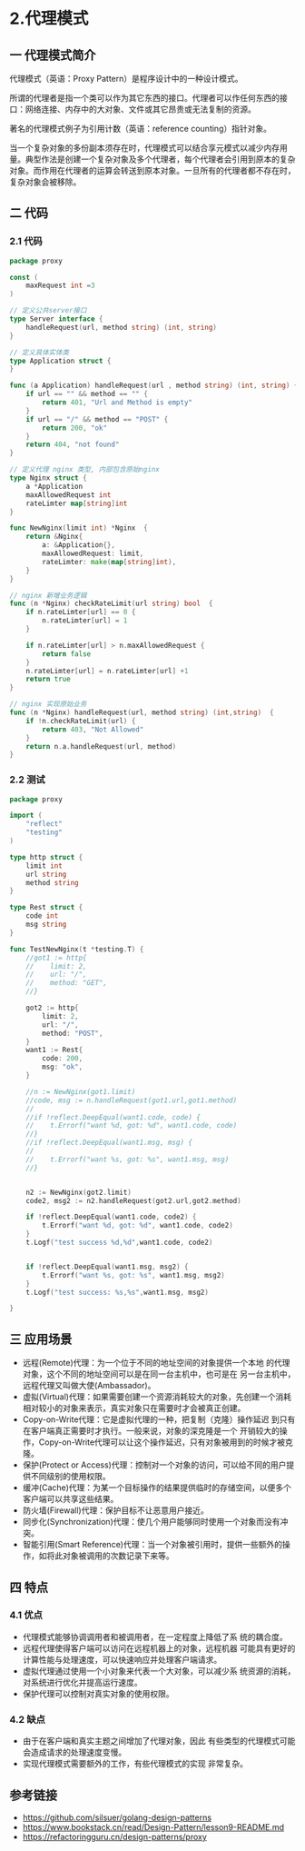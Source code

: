 # 2.代理模式

## 一 代理模式简介

代理模式（英语：Proxy Pattern）是程序设计中的一种设计模式。

所谓的代理者是指一个类可以作为其它东西的接口。代理者可以作任何东西的接口：网络连接、内存中的大对象、文件或其它昂贵或无法复制的资源。

著名的代理模式例子为引用计数（英语：reference counting）指针对象。

当一个复杂对象的多份副本须存在时，代理模式可以结合享元模式以减少内存用量。典型作法是创建一个复杂对象及多个代理者，每个代理者会引用到原本的复杂对象。而作用在代理者的运算会转送到原本对象。一旦所有的代理者都不存在时，复杂对象会被移除。

## 二 代码

### 2.1 代码

```go
package proxy

const (
    maxRequest int =3
)

// 定义公共server接口
type Server interface {
    handleRequest(url, method string) (int, string)
}

// 定义具体实体类
type Application struct {
}

func (a Application) handleRequest(url , method string) (int, string) {
    if url == "" && method == "" {
        return 401, "Url and Method is empty"
    }
    if url == "/" && method == "POST" {
        return 200, "ok"
    }
    return 404, "not found"
}

// 定义代理 nginx 类型, 内部包含原始nginx
type Nginx struct {
    a *Application
    maxAllowedRequest int
    rateLimter map[string]int
}

func NewNginx(limit int) *Nginx  {
    return &Nginx{
        a: &Application{},
        maxAllowedRequest: limit,
        rateLimter: make(map[string]int),
    }
}

// nginx 新增业务逻辑
func (n *Nginx) checkRateLimit(url string) bool  {
    if n.rateLimter[url] == 0 {
        n.rateLimter[url] = 1
    }

    if n.rateLimter[url] > n.maxAllowedRequest {
        return false
    }
    n.rateLimter[url] = n.rateLimter[url] +1
    return true
}

// nginx 实现原始业务
func (n *Nginx) handleRequest(url, method string) (int,string)  {
    if !n.checkRateLimit(url) {
        return 403, "Not Allowed"
    }
    return n.a.handleRequest(url, method)
}


```



### 2.2 测试

```go
package proxy

import (
    "reflect"
    "testing"
)

type http struct {
    limit int
    url string
    method string
}

type Rest struct {
    code int
    msg string
}

func TestNewNginx(t *testing.T) {
    //got1 := http{
    //    limit: 2,
    //    url: "/",
    //    method: "GET",
    //}

    got2 := http{
        limit: 2,
        url: "/",
        method: "POST",
    }
    want1 := Rest{
        code: 200,
        msg: "ok",
    }

    //n := NewNginx(got1.limit)
    //code, msg := n.handleRequest(got1.url,got1.method)
    //
    //if !reflect.DeepEqual(want1.code, code) {
    //    t.Errorf("want %d, got: %d", want1.code, code)
    //}
    //if !reflect.DeepEqual(want1.msg, msg) {
    //
    //    t.Errorf("want %s, got: %s", want1.msg, msg)
    //}


    n2 := NewNginx(got2.limit)
    code2, msg2 := n2.handleRequest(got2.url,got2.method)

    if !reflect.DeepEqual(want1.code, code2) {
        t.Errorf("want %d, got: %d", want1.code, code2)
    }
    t.Logf("test success %d,%d",want1.code, code2)


    if !reflect.DeepEqual(want1.msg, msg2) {
        t.Errorf("want %s, got: %s", want1.msg, msg2)
    }
    t.Logf("test success: %s,%s",want1.msg, msg2)

}
```



## 三 应用场景

- 远程(Remote)代理：为一个位于不同的地址空间的对象提供一个本地 的代理对象，这个不同的地址空间可以是在同一台主机中，也可是在 另一台主机中，远程代理又叫做大使(Ambassador)。
- 虚拟(Virtual)代理：如果需要创建一个资源消耗较大的对象，先创建一个消耗相对较小的对象来表示，真实对象只在需要时才会被真正创建。
- Copy-on-Write代理：它是虚拟代理的一种，把复制（克隆）操作延迟 到只有在客户端真正需要时才执行。一般来说，对象的深克隆是一个 开销较大的操作，Copy-on-Write代理可以让这个操作延迟，只有对象被用到的时候才被克隆。
- 保护(Protect or Access)代理：控制对一个对象的访问，可以给不同的用户提供不同级别的使用权限。
- 缓冲(Cache)代理：为某一个目标操作的结果提供临时的存储空间，以便多个客户端可以共享这些结果。
- 防火墙(Firewall)代理：保护目标不让恶意用户接近。
- 同步化(Synchronization)代理：使几个用户能够同时使用一个对象而没有冲突。
- 智能引用(Smart Reference)代理：当一个对象被引用时，提供一些额外的操作，如将此对象被调用的次数记录下来等。

## 四 特点

### 4.1 优点

- 代理模式能够协调调用者和被调用者，在一定程度上降低了系 统的耦合度。
- 远程代理使得客户端可以访问在远程机器上的对象，远程机器 可能具有更好的计算性能与处理速度，可以快速响应并处理客户端请求。
- 虚拟代理通过使用一个小对象来代表一个大对象，可以减少系 统资源的消耗，对系统进行优化并提高运行速度。
- 保护代理可以控制对真实对象的使用权限。

### 4.2 缺点

- 由于在客户端和真实主题之间增加了代理对象，因此 有些类型的代理模式可能会造成请求的处理速度变慢。
- 实现代理模式需要额外的工作，有些代理模式的实现 非常复杂。

## 参考链接

* https://github.com/silsuer/golang-design-patterns
* https://www.bookstack.cn/read/Design-Pattern/lesson9-README.md
* https://refactoringguru.cn/design-patterns/proxy